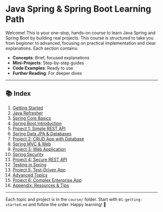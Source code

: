 # Java Spring & Spring Boot Learning Path

Welcome! This is your one-stop, hands-on course to learn Java Spring and Spring Boot by building real projects. This course is structured to take you from beginner to advanced, focusing on practical implementation and clear explanations. Each section contains:
- **Concepts**: Brief, focused explanations
- **Mini-Projects**: Step-by-step guides
- **Code Examples**: Ready to use
- **Further Reading**: For deeper dives

---

## 📚 Index

1. [Getting Started](./course/01-getting-started.md)
2. [Java Refresher](./course/02-java-refresher.md)
3. [Spring Core Basics](./course/03-spring-core-basics.md)
4. [Spring Boot Introduction](./course/04-spring-boot-intro.md)
5. [Project 1: Simple REST API](./course/05-project1-simple-rest-api.md)
6. [Spring Data JPA & Databases](./course/06-spring-data-jpa.md)
7. [Project 2: CRUD App with Database](./course/07-project2-crud-app.md)
8. [Spring MVC & Web](./course/08-spring-mvc.md)
9. [Project 3: Web Application](./course/09-project3-web-app.md)
10. [Spring Security](./course/10-spring-security.md)
11. [Project 4: Secure REST API](./course/11-project4-secure-api.md)
12. [Testing in Spring](./course/12-testing.md)
13. [Project 5: Test-Driven App](./course/13-project5-tdd.md)
14. [Advanced Topics](./course/14-advanced-topics.md)
15. [Project 6: Complex Enterprise App](./course/15-project6-enterprise-app.md)
16. [Appendix: Resources & Tips](./course/16-appendix.md)

---

Each topic and project is in the `course/` folder. Start with `01-getting-started.md` and follow the order. Happy learning! 🚀
